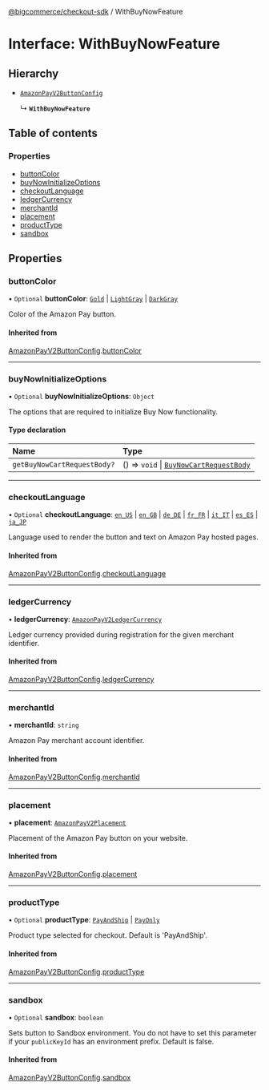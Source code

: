[@bigcommerce/checkout-sdk](../README.md) / WithBuyNowFeature

# Interface: WithBuyNowFeature

## Hierarchy

- [`AmazonPayV2ButtonConfig`](AmazonPayV2ButtonConfig.md)

  ↳ **`WithBuyNowFeature`**

## Table of contents

### Properties

- [buttonColor](WithBuyNowFeature.md#buttoncolor)
- [buyNowInitializeOptions](WithBuyNowFeature.md#buynowinitializeoptions)
- [checkoutLanguage](WithBuyNowFeature.md#checkoutlanguage)
- [ledgerCurrency](WithBuyNowFeature.md#ledgercurrency)
- [merchantId](WithBuyNowFeature.md#merchantid)
- [placement](WithBuyNowFeature.md#placement)
- [productType](WithBuyNowFeature.md#producttype)
- [sandbox](WithBuyNowFeature.md#sandbox)

## Properties

### buttonColor

• `Optional` **buttonColor**: [`Gold`](../enums/AmazonPayV2ButtonColor.md#gold) \| [`LightGray`](../enums/AmazonPayV2ButtonColor.md#lightgray) \| [`DarkGray`](../enums/AmazonPayV2ButtonColor.md#darkgray)

Color of the Amazon Pay button.

#### Inherited from

[AmazonPayV2ButtonConfig](AmazonPayV2ButtonConfig.md).[buttonColor](AmazonPayV2ButtonConfig.md#buttoncolor)

___

### buyNowInitializeOptions

• `Optional` **buyNowInitializeOptions**: `Object`

The options that are required to initialize Buy Now functionality.

#### Type declaration

| Name | Type |
| :------ | :------ |
| `getBuyNowCartRequestBody?` | () => `void` \| [`BuyNowCartRequestBody`](BuyNowCartRequestBody.md) |

___

### checkoutLanguage

• `Optional` **checkoutLanguage**: [`en_US`](../enums/AmazonPayV2CheckoutLanguage.md#en_us) \| [`en_GB`](../enums/AmazonPayV2CheckoutLanguage.md#en_gb) \| [`de_DE`](../enums/AmazonPayV2CheckoutLanguage.md#de_de) \| [`fr_FR`](../enums/AmazonPayV2CheckoutLanguage.md#fr_fr) \| [`it_IT`](../enums/AmazonPayV2CheckoutLanguage.md#it_it) \| [`es_ES`](../enums/AmazonPayV2CheckoutLanguage.md#es_es) \| [`ja_JP`](../enums/AmazonPayV2CheckoutLanguage.md#ja_jp)

Language used to render the button and text on Amazon Pay hosted pages.

#### Inherited from

[AmazonPayV2ButtonConfig](AmazonPayV2ButtonConfig.md).[checkoutLanguage](AmazonPayV2ButtonConfig.md#checkoutlanguage)

___

### ledgerCurrency

• **ledgerCurrency**: [`AmazonPayV2LedgerCurrency`](../enums/AmazonPayV2LedgerCurrency.md)

Ledger currency provided during registration for the given merchant identifier.

#### Inherited from

[AmazonPayV2ButtonConfig](AmazonPayV2ButtonConfig.md).[ledgerCurrency](AmazonPayV2ButtonConfig.md#ledgercurrency)

___

### merchantId

• **merchantId**: `string`

Amazon Pay merchant account identifier.

#### Inherited from

[AmazonPayV2ButtonConfig](AmazonPayV2ButtonConfig.md).[merchantId](AmazonPayV2ButtonConfig.md#merchantid)

___

### placement

• **placement**: [`AmazonPayV2Placement`](../enums/AmazonPayV2Placement.md)

Placement of the Amazon Pay button on your website.

#### Inherited from

[AmazonPayV2ButtonConfig](AmazonPayV2ButtonConfig.md).[placement](AmazonPayV2ButtonConfig.md#placement)

___

### productType

• `Optional` **productType**: [`PayAndShip`](../enums/AmazonPayV2PayOptions.md#payandship) \| [`PayOnly`](../enums/AmazonPayV2PayOptions.md#payonly)

Product type selected for checkout. Default is 'PayAndShip'.

#### Inherited from

[AmazonPayV2ButtonConfig](AmazonPayV2ButtonConfig.md).[productType](AmazonPayV2ButtonConfig.md#producttype)

___

### sandbox

• `Optional` **sandbox**: `boolean`

Sets button to Sandbox environment. You do not have to set this parameter
if your `publicKeyId` has an environment prefix. Default is false.

#### Inherited from

[AmazonPayV2ButtonConfig](AmazonPayV2ButtonConfig.md).[sandbox](AmazonPayV2ButtonConfig.md#sandbox)
